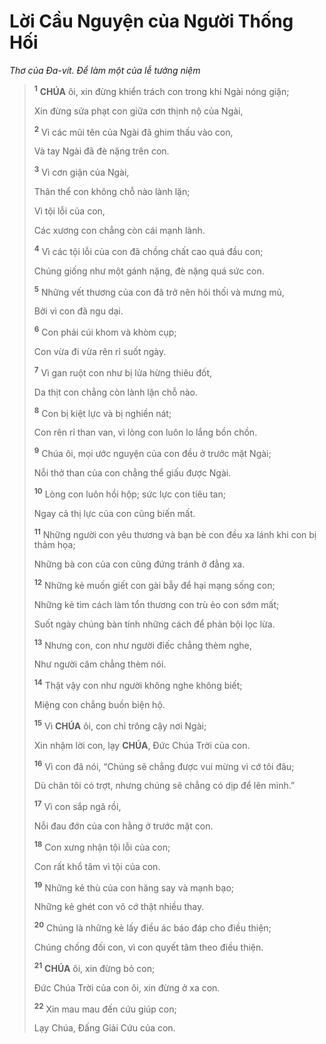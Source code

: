 # Lời Cầu Nguyện của Người Thống Hối
*Thơ của Đa-vít. Để làm một của lễ tưởng niệm*

> <sup><b>1</b></sup> **CHÚA** ôi, xin đừng khiển trách con trong khi Ngài nóng giận;
>
> Xin đừng sửa phạt con giữa cơn thịnh nộ của Ngài,
>
> <sup><b>2</b></sup> Vì các mũi tên của Ngài đã ghim thấu vào con,
>
> Và tay Ngài đã đè nặng trên con.
>
> <sup><b>3</b></sup> Vì cơn giận của Ngài,
>
> Thân thể con không chỗ nào lành lặn;
>
> Vì tội lỗi của con,
>
> Các xương con chẳng còn cái mạnh lành.
>
> <sup><b>4</b></sup> Vì các tội lỗi của con đã chồng chất cao quá đầu con;
>
> Chúng giống như một gánh nặng, đè nặng quá sức con.
>
> <sup><b>5</b></sup> Những vết thương của con đã trở nên hôi thối và mưng mủ,
>
> Bởi vì con đã ngu dại.
>
> <sup><b>6</b></sup> Con phải cúi khom và khòm cụp;
>
> Con vừa đi vừa rên rỉ suốt ngày.
>
> <sup><b>7</b></sup> Vì gan ruột con như bị lửa hừng thiêu đốt,
>
> Da thịt con chẳng còn lành lặn chỗ nào.
>
> <sup><b>8</b></sup> Con bị kiệt lực và bị nghiền nát;
>
> Con rên rỉ than van, vì lòng con luôn lo lắng bồn chồn.
>
> <sup><b>9</b></sup> Chúa ôi, mọi ước nguyện của con đều ở trước mặt Ngài;
>
> Nỗi thở than của con chẳng thể giấu được Ngài.
>
> <sup><b>10</b></sup> Lòng con luôn hồi hộp; sức lực con tiêu tan;
>
> Ngay cả thị lực của con cũng biến mất.
>
> <sup><b>11</b></sup> Những người con yêu thương và bạn bè con đều xa lánh khi con bị thảm họa;
>
> Những bà con của con cũng đứng tránh ở đằng xa.
>
> <sup><b>12</b></sup> Những kẻ muốn giết con gài bẫy để hại mạng sống con;
>
> Những kẻ tìm cách làm tổn thương con trù ẻo con sớm mất;
>
> Suốt ngày chúng bàn tính những cách để phản bội lọc lừa.
>
> <sup><b>13</b></sup> Nhưng con, con như người điếc chẳng thèm nghe,
>
> Như người câm chẳng thèm nói.
>
> <sup><b>14</b></sup> Thật vậy con như người không nghe không biết;
>
> Miệng con chẳng buồn biện hộ.
>
> <sup><b>15</b></sup> Vì **CHÚA** ôi, con chỉ trông cậy nơi Ngài;
>
> Xin nhậm lời con, lạy **CHÚA**, Đức Chúa Trời của con.
>
> <sup><b>16</b></sup> Vì con đã nói, “Chúng sẽ chẳng được vui mừng vì cớ tôi đâu;
>
> Dù chân tôi có trợt, nhưng chúng sẽ chẳng có dịp để lên mình.”
>
> <sup><b>17</b></sup> Vì con sắp ngã rồi,
>
> Nỗi đau đớn của con hằng ở trước mặt con.
>
> <sup><b>18</b></sup> Con xưng nhận tội lỗi của con;
>
> Con rất khổ tâm vì tội của con.
>
> <sup><b>19</b></sup> Những kẻ thù của con hăng say và mạnh bạo;
>
> Những kẻ ghét con vô cớ thật nhiều thay.
>
> <sup><b>20</b></sup> Chúng là những kẻ lấy điều ác báo đáp cho điều thiện;
>
> Chúng chống đối con, vì con quyết tâm theo điều thiện.
>
> <sup><b>21</b></sup> **CHÚA** ôi, xin đừng bỏ con;
>
> Đức Chúa Trời của con ôi, xin đừng ở xa con.
>
> <sup><b>22</b></sup> Xin mau mau đến cứu giúp con;
>
> Lạy Chúa, Đấng Giải Cứu của con.